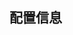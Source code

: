 ## 配置信息
<script src="https://giscus.app/client.js"
        data-repo="AlbertBon/bon-blog"
        data-repo-id="R_kgDOHSL7bg"
        data-category="Announcements"
        data-category-id="DIC_kwDOHSL7bs4CO8RJ"
        data-mapping="title"
        data-reactions-enabled="1"
        data-emit-metadata="0"
        data-input-position="bottom"
        data-theme="light"
        data-lang="zh-CN"
        crossorigin="anonymous"
        async>
</script>